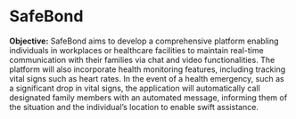 # SafeBond

**Objective:**
SafeBond aims to develop a comprehensive platform enabling individuals in workplaces or healthcare facilities to maintain real-time communication with their families via chat and video functionalities. The platform will also incorporate health monitoring features, including tracking vital signs such as heart rates. In the event of a health emergency, such as a significant drop in vital signs, the application will automatically call designated family members with an automated message, informing them of the situation and the individual’s location to enable swift assistance.

